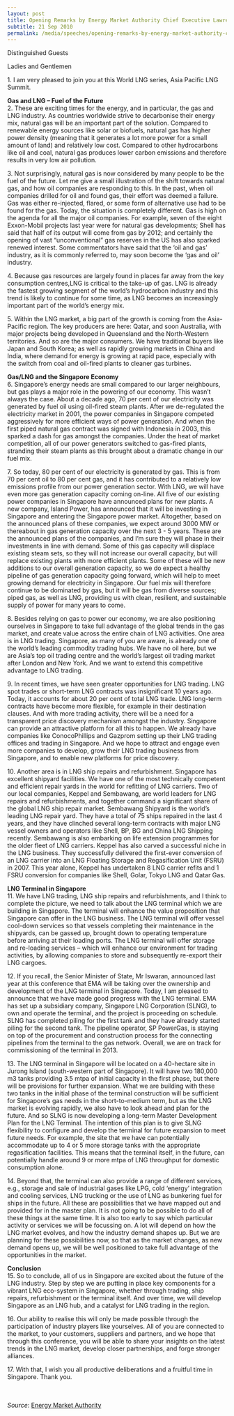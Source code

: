 ```yaml
---
layout: post
title: Opening Remarks by Energy Market Authority Chief Executive Lawrence Wong at the World LNG Series (Asia-Pacific Summit)
subtitle: 21 Sep 2010
permalink: /media/speeches/opening-remarks-by-energy-market-authority-chief-executive-lawrence-wong-at-the-world-lng-series-(asia-pacific-summit)-21-september-2010
---
```


Distinguished Guests

Ladies and Gentlemen

1\. I am very pleased to join you at this World LNG series, Asia Pacific LNG Summit.

**Gas and LNG – Fuel of the Future**  
2\. These are exciting times for the energy, and in particular, the gas and LNG industry. As countries worldwide strive to decarbonise their energy mix, natural gas will be an important part of the solution. Compared to renewable energy sources like solar or biofuels, natural gas has higher power density (meaning that it generates a lot more power for a small amount of land) and relatively low cost. Compared to other hydrocarbons like oil and coal, natural gas produces lower carbon emissions and therefore results in very low air pollution.

3\. Not surprisingly, natural gas is now considered by many people to be the fuel of the future. Let me give a small illustration of the shift towards natural gas, and how oil companies are responding to this. In the past, when oil companies drilled for oil and found gas, their effort was deemed a failure. Gas was either re-injected, flared, or some form of alternative use had to be found for the gas. Today, the situation is completely different. Gas is high on the agenda for all the major oil companies. For example, seven of the eight Exxon-Mobil projects last year were for natural gas developments; Shell has said that half of its output will come from gas by 2012; and certainly the opening of vast “unconventional” gas reserves in the US has also sparked renewed interest. Some commentators have said that the ‘oil and gas’ industry, as it is commonly referred to, may soon become the ‘gas and oil’ industry.

4\. Because gas resources are largely found in places far away from the key consumption centres,LNG is critical to the take-up of gas. LNG is already the fastest growing segment of the world’s hydrocarbon industry and this trend is likely to continue for some time, as LNG becomes an increasingly important part of the world’s energy mix.

5\. Within the LNG market, a big part of the growth is coming from the Asia-Pacific region. The key producers are here: Qatar, and soon Australia, with major projects being developed in Queensland and the North-Western territories. And so are the major consumers. We have traditional buyers like Japan and South Korea; as well as rapidly growing markets in China and India, where demand for energy is growing at rapid pace, especially with the switch from coal and oil-fired plants to cleaner gas turbines.

**Gas/LNG and the Singapore Economy**  
6\. Singapore’s energy needs are small compared to our larger neighbours, but gas plays a major role in the powering of our economy. This wasn’t always the case. About a decade ago, 70 per cent of our electricity was generated by fuel oil using oil-fired steam plants. After we de-regulated the electricity market in 2001, the power companies in Singapore competed aggressively for more efficient ways of power generation. And when the first piped natural gas contract was signed with Indonesia in 2003, this sparked a dash for gas amongst the companies. Under the heat of market competition, all of our power generators switched to gas-fired plants, stranding their steam plants as this brought about a dramatic change in our fuel mix.

7\. So today, 80 per cent of our electricity is generated by gas. This is from 70 per cent oil to 80 per cent gas, and it has contributed to a relatively low emissions profile from our power generation sector. With LNG, we will have even more gas generation capacity coming on-line. All five of our existing power companies in Singapore have announced plans for new plants. A new company, Island Power, has announced that it will be investing in Singapore and entering the Singapore power market. Altogether, based on the announced plans of these companies, we expect around 3000 MW or thereabout in gas generation capacity over the next 3 - 5 years. These are the announced plans of the companies, and I’m sure they will phase in their investments in line with demand. Some of this gas capacity will displace existing steam sets, so they will not increase our overall capacity, but will replace existing plants with more efficient plants. Some of these will be new additions to our overall generation capacity, so we do expect a healthy pipeline of gas generation capacity going forward, which will help to meet growing demand for electricity in Singapore. Our fuel mix will therefore continue to be dominated by gas, but it will be gas from diverse sources; piped gas, as well as LNG, providing us with clean, resilient, and sustainable supply of power for many years to come.

8\. Besides relying on gas to power our economy, we are also positioning ourselves in Singapore to take full advantage of the global trends in the gas market, and create value across the entire chain of LNG activities. One area is in LNG trading. Singapore, as many of you are aware, is already one of the world’s leading commodity trading hubs. We have no oil here, but we are Asia’s top oil trading centre and the world’s largest oil trading market after London and New York. And we want to extend this competitive advantage to LNG trading.

9\. In recent times, we have seen greater opportunities for LNG trading. LNG spot trades or short-term LNG contracts was insignificant 10 years ago. Today, it accounts for about 20 per cent of total LNG trade. LNG long-term contracts have become more flexible, for example in their destination clauses. And with more trading activity, there will be a need for a transparent price discovery mechanism amongst the industry. Singapore can provide an attractive platform for all this to happen. We already have companies like ConocoPhillips and Gazprom setting up their LNG trading offices and trading in Singapore. And we hope to attract and engage even more companies to develop, grow their LNG trading business from Singapore, and to enable new platforms for price discovery.

10\. Another area is in LNG ship repairs and refurbishment. Singapore has excellent shipyard facilities. We have one of the most technically competent and efficient repair yards in the world for refitting of LNG carriers. Two of our local companies, Keppel and Sembawang, are world leaders for LNG repairs and refurbishments, and together command a significant share of the global LNG ship repair market. Sembawang Shipyard is the world’s leading LNG repair yard. They have a total of 75 ships repaired in the last 4 years, and they have clinched several long-term contracts with major LNG vessel owners and operators like Shell, BP, BG and China LNG Shipping recently. Sembawang is also embarking on life extension programmes for the older fleet of LNG carriers. Keppel has also carved a successful niche in the LNG business. They successfully delivered the first-ever conversion of an LNG carrier into an LNG Floating Storage and Regasification Unit (FSRU) in 2007. This year alone, Keppel has undertaken 8 LNG carrier refits and 1 FSRU conversion for companies like Shell, Golar, Tokyo LNG and Qatar Gas.

**LNG Terminal in Singapore**  
11\. We have LNG trading, LNG ship repairs and refurbishments, and I think to complete the picture, we need to talk about the LNG terminal which we are building in Singapore. The terminal will enhance the value proposition that Singapore can offer in the LNG business. The LNG terminal will offer vessel cool-down services so that vessels completing their maintenance in the shipyards, can be gassed up, brought down to operating temperature before arriving at their loading ports. The LNG terminal will offer storage and re-loading services – which will enhance our environment for trading activities, by allowing companies to store and subsequently re-export their LNG cargoes.

12\. If you recall, the Senior Minister of State, Mr Iswaran, announced last year at this conference that EMA will be taking over the ownership and development of the LNG terminal in Singapore. Today, I am pleased to announce that we have made good progress with the LNG terminal. EMA has set up a subsidiary company, Singapore LNG Corporation (SLNG), to own and operate the terminal, and the project is proceeding on schedule. SLNG has completed piling for the first tank and they have already started piling for the second tank. The pipeline operator, SP PowerGas, is staying on top of the procurement and construction process for the connecting pipelines from the terminal to the gas network. Overall, we are on track for commissioning of the terminal in 2013.

13\. The LNG terminal in Singapore will be located on a 40-hectare site in Jurong Island (south-western part of Singapore). It will have two 180,000 m3 tanks providing 3.5 mtpa of initial capacity in the first phase, but there will be provisions for further expansion. What we are building with these two tanks in the initial phase of the terminal construction will be sufficient for Singapore’s gas needs in the short-to-medium term, but as the LNG market is evolving rapidly, we also have to look ahead and plan for the future. And so SLNG is now developing a long-term Master Development Plan for the LNG Terminal. The intention of this plan is to give SLNG flexibility to configure and develop the terminal for future expansion to meet future needs. For example, the site that we have can potentially accommodate up to 4 or 5 more storage tanks with the appropriate regasification facilities. This means that the terminal itself, in the future, can potentially handle around 9 or more mtpa of LNG throughput for domestic consumption alone.

14\. Beyond that, the terminal can also provide a range of different services, e.g., storage and sale of industrial gases like LPG, cold ‘energy’ integration and cooling services, LNG trucking or the use of LNG as bunkering fuel for ships in the future. All these are possibilities that we have mapped out and provided for in the master plan. It is not going to be possible to do all of these things at the same time. It is also too early to say which particular activity or services we will be focussing on. A lot will depend on how the LNG market evolves, and how the industry demand shapes up. But we are planning for these possibilities now, so that as the market changes, as new demand opens up, we will be well positioned to take full advantage of the opportunities in the market.

**Conclusion**  
15\. So to conclude, all of us in Singapore are excited about the future of the LNG industry. Step by step we are putting in place key components for a vibrant LNG eco-system in Singapore, whether through trading, ship repairs, refurbishment or the terminal itself. And over time, we will develop Singapore as an LNG hub, and a catalyst for LNG trading in the region.

16\. Our ability to realise this will only be made possible through the participation of industry players like yourselves. All of you are connected to the market, to your customers, suppliers and partners, and we hope that through this conference, you will be able to share your insights on the latest trends in the LNG market, develop closer partnerships, and forge stronger alliances.

17\. With that, I wish you all productive deliberations and a fruitful time in Singapore. Thank you.
<br><br><br>


*Source*: [<a href="https://www.ema.gov.sg/speech.aspx?news_sid=20140609viH9nTj2kOXx" target="_blank">Energy Market Authority</a>](https://www.ema.gov.sg/speech.aspx?news_sid=20140609viH9nTj2kOXx)
